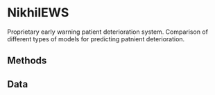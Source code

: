 # NikhilEWS

Proprietary early warning patient deterioration system. Comparison of different types of models for predicting patnient deterioration.

## Methods

## Data


